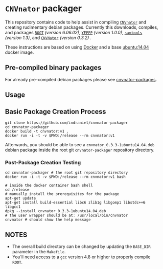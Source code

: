 # `CNVnator` packager

This repository contains code to help assist in compiling [`CNVnator`][1] and creating rudimentary debian packages.  Currently this downloads, compiles, and packages [`ROOT`][2] _(version 6.06.02)_, [`YEPPP`][3] _(version 1.0.0)_, [`samtools`][4] _(version 1.3)_, and [`CNVNator`][1] _(version 0.3.2)_ .

These instructions are based on using [Docker][6] and a base [ubuntu:14.04][7] docker image.

## Pre-compiled binary packages

For already pre-compiled debian packages please see [cnvnator-packages][5].

## Usage

## Basic Package Creation Process

    git clone https://github.com/indraniel/cnvnator-packager
    cd cnvnator-packager
    docker build -t cnvnator:v1 .
    docker run -i -t -v $PWD:/release --rm cnvnator:v1

Afterwards, you should be able to see a `cnvnator_0.3.3-1ubuntu14.04.deb` debian package inside the root git `cnvnator-packager` repository directory.

### Post-Package Creation Testing

    cd cnvnator-packager # the root git repository directory
    docker run -i -t -v $PWD:/release --rm cnvnator:v1 bash

    # inside the docker container bash shell
    cd /release
    # manually install the prerequisites for the package
    apt-get update
    apt-get install build-essential libc6 zlib1g libgomp1 libstdc++6 libgcc1
    dpkg --install cnvnator_0.3.3-1ubuntu14.04.deb
    # the user wrapper should be at: /usr/local/bin/cnvnator
    cnvnator # should show the help message

## NOTES

* The overall build directory can be changed by updating the `BASE_DIR` parameter in the `Makefile`.
* You'll need access to a `gcc` version 4.8 or higher to properly compile `ROOT`.

[1]: https://github.com/abyzovlab/CNVnator
[2]: https://root.cern.ch/
[3]: https://www.yeppp.info/
[4]: https://github.com/samtools/samtools
[5]: https://github.com/indraniel/cnvnator-packages
[6]: https://www.docker.com/
[7]: https://hub.docker.com/_/ubuntu/
